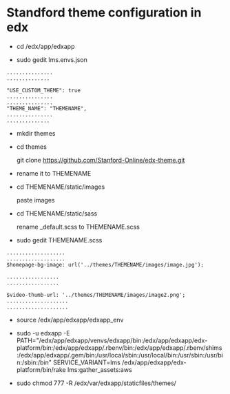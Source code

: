 Standford theme configuration in edx
====================================
* cd  /edx/app/edxapp

* sudo gedit  lms.envs.json
```
...............
..............

"USE_CUSTOM_THEME": true
...............
...............
"THEME_NAME": "THEMENAME", 
...............
..............
```
* mkdir themes

* cd themes

  git clone https://github.com/Stanford-Online/edx-theme.git

* rename it to THEMENAME

* cd  THEMENAME/static/images
 
  paste images

* cd  THEMENAME/static/sass

  rename _default.scss to THEMENAME.scss

* sudo gedit THEMENAME.scss
```
...................
...................
$homepage-bg-image: url('../themes/THEMENAME/images/image.jpg');

.................
.................

$video-thumb-url: '../themes/THEMENAME/images/image2.png';
....................
....................
```
* source /edx/app/edxapp/edxapp_env 

* sudo -u edxapp -E PATH="/edx/app/edxapp/venvs/edxapp/bin:/edx/app/edxapp/edx-platform/bin:/edx/app/edxapp/.rbenv/bin:/edx/app/edxapp/.rbenv/shims:/edx/app/edxapp/.gem/bin:/usr/local/sbin:/usr/local/bin:/usr/sbin:/usr/bin:/sbin:/bin" SERVICE_VARIANT=lms /edx/app/edxapp/edx-platform/bin/rake lms:gather_assets:aws 

* sudo chmod 777 -R /edx/var/edxapp/staticfiles/themes/
